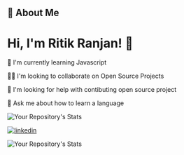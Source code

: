
## 🚀 About Me

# Hi, I'm Ritik Ranjan! 👋

🧠 I'm currently learning Javascript

👯‍♀️ I'm looking to collaborate on Open Source Projects

🤔 I'm looking for help with contibuting open source project

💬 Ask me about how to learn a language


![Your Repository's Stats](https://github-readme-stats.vercel.app/api/top-langs/?username=ritikranjan12&theme=blue-green)


[![linkedin](https://img.shields.io/badge/linkedin-0A66C2?style=for-the-badge&logo=linkedin&logoColor=white)](https://www.linkedin.com/in/ritik-ranjan-353568201/)

![Your Repository's Stats](https://github-readme-stats.vercel.app/api?username=ritikranjan12&show_icons=true)
